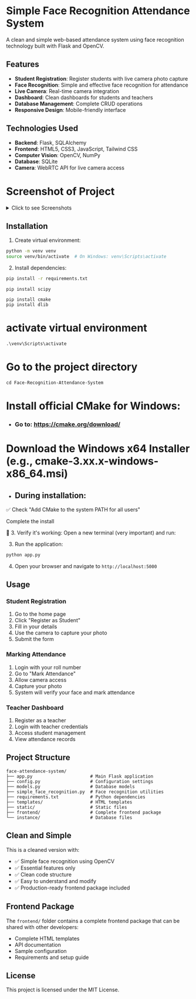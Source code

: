 # Simple Face Recognition Attendance System

A clean and simple web-based attendance system using face recognition technology built with Flask and OpenCV.

## Features

- **Student Registration**: Register students with live camera photo capture
- **Face Recognition**: Simple and effective face recognition for attendance
- **Live Camera**: Real-time camera integration
- **Dashboard**: Clean dashboards for students and teachers
- **Database Management**: Complete CRUD operations
- **Responsive Design**: Mobile-friendly interface

## Technologies Used

- **Backend**: Flask, SQLAlchemy
- **Frontend**: HTML5, CSS3, JavaScript, Tailwind CSS
- **Computer Vision**: OpenCV, NumPy
- **Database**: SQLite
- **Camera**: WebRTC API for live camera access


# Screenshot of Project

<details>
  <summary>Click to see Screenshots</summary>

---
---
# Home page
![image](https://github.com/user-attachments/assets/67b58828-191c-4f85-87d4-b8341cd2968f)

---

# Student Registration
![image](https://github.com/user-attachments/assets/65f9f26b-0c2e-4767-b76f-73547e696c27)

---
![image](https://github.com/user-attachments/assets/9567963f-912b-4a4a-ace8-f4e44148ad02)


---
# Students dashboard

![image](https://github.com/user-attachments/assets/7cbfce11-cefd-4162-8f6c-697960f58b18)

# Attendance Records
![image](https://github.com/user-attachments/assets/a1351fc8-a175-46a2-90a5-d4d1990d763c)



# Teacher Dashboard
![image](https://github.com/user-attachments/assets/1437f8e2-7540-4614-9929-ec55a88cc953)

# Teacher Attendance Records
![image](https://github.com/user-attachments/assets/5e0d15f0-9f89-4873-870f-6b2d4fdbd59d)
![image](https://github.com/user-attachments/assets/ee1cadf1-d816-4c5f-9465-6800520a80d3)



  
</details>





## Installation

1. Create virtual environment:
```bash
python -m venv venv
source venv/bin/activate  # On Windows: venv\Scripts\activate
```

2. Install dependencies:
```bash
pip install -r requirements.txt
```

```
pip install scipy

pip install cmake
pip install dlib

```






# activate virtual environment
```
.\venv\Scripts\activate

```

# Go to the project directory
```
cd Face-Recognition-Attendance-System   

```

# Install official CMake for Windows:
- ### Go to: https://cmake.org/download/

# Download the Windows x64 Installer (e.g., cmake-3.xx.x-windows-x86_64.msi)

- ## During installation:

✅ Check "Add CMake to the system PATH for all users"

Complete the install

🧪 3. Verify it's working:
Open a new terminal (very important) and run:











3. Run the application:
```bash
python app.py
```

4. Open your browser and navigate to `http://localhost:5000`

## Usage

### Student Registration
1. Go to the home page
2. Click "Register as Student"
3. Fill in your details
4. Use the camera to capture your photo
5. Submit the form

### Marking Attendance
1. Login with your roll number
2. Go to "Mark Attendance"
3. Allow camera access
4. Capture your photo
5. System will verify your face and mark attendance

### Teacher Dashboard
1. Register as a teacher
2. Login with teacher credentials
3. Access student management
4. View attendance records

## Project Structure

```
face-attendance-system/
├── app.py                      # Main Flask application
├── config.py                   # Configuration settings
├── models.py                   # Database models
├── simple_face_recognition.py  # Face recognition utilities
├── requirements.txt            # Python dependencies
├── templates/                  # HTML templates
├── static/                     # Static files
├── frontend/                   # Complete frontend package
└── instance/                   # Database files
```

## Clean and Simple

This is a cleaned version with:
- ✅ Simple face recognition using OpenCV
- ✅ Essential features only
- ✅ Clean code structure
- ✅ Easy to understand and modify
- ✅ Production-ready frontend package included

## Frontend Package

The `frontend/` folder contains a complete frontend package that can be shared with other developers:
- Complete HTML templates
- API documentation
- Sample configuration
- Requirements and setup guide

## License

This project is licensed under the MIT License.

